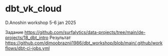 # dbt_vk_cloud
D.Anoshin workshop 5-6 jan 2025

Задание
https://github.com/surfalytics/data-projects/tree/main/de-projects/18_dbt_intro
Результат
https://github.com/dimoobraznii1986/dbt_workshop/blob/main/.github/workflows/dbt-ci-jobs.yml
